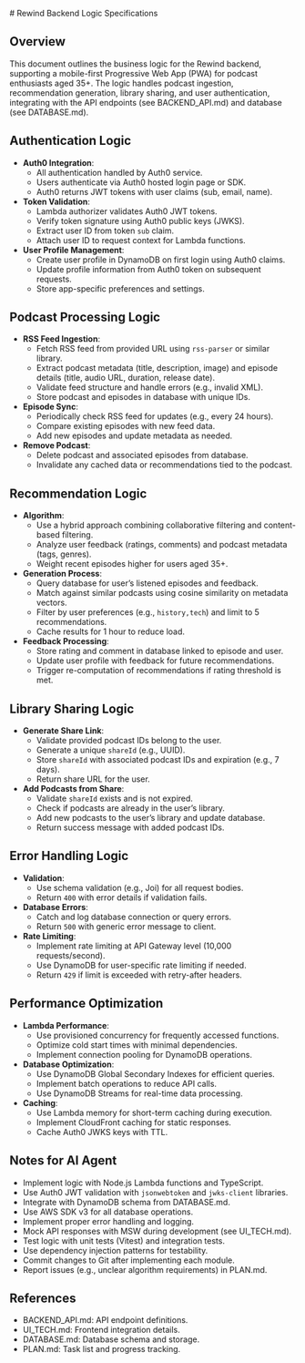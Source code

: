 \# Rewind Backend Logic Specifications

## Overview

This document outlines the business logic for the Rewind backend, supporting a mobile-first Progressive Web App \(PWA\) for podcast enthusiasts aged 35\+. The logic handles podcast ingestion, recommendation generation, library sharing, and user authentication, integrating with the API endpoints \(see BACKEND_API.md\) and database \(see DATABASE.md\).

## Authentication Logic

- **Auth0 Integration**:
  - All authentication handled by Auth0 service.
  - Users authenticate via Auth0 hosted login page or SDK.
  - Auth0 returns JWT tokens with user claims (sub, email, name).
- **Token Validation**:
  - Lambda authorizer validates Auth0 JWT tokens.
  - Verify token signature using Auth0 public keys (JWKS).
  - Extract user ID from token `sub` claim.
  - Attach user ID to request context for Lambda functions.
- **User Profile Management**:
  - Create user profile in DynamoDB on first login using Auth0 claims.
  - Update profile information from Auth0 token on subsequent requests.
  - Store app-specific preferences and settings.

## Podcast Processing Logic

- **RSS Feed Ingestion**:
  - Fetch RSS feed from provided URL using `rss-parser` or similar library.
  - Extract podcast metadata (title, description, image) and episode details (title, audio URL, duration, release date).
  - Validate feed structure and handle errors (e.g., invalid XML).
  - Store podcast and episodes in database with unique IDs.
- **Episode Sync**:
  - Periodically check RSS feed for updates (e.g., every 24 hours).
  - Compare existing episodes with new feed data.
  - Add new episodes and update metadata as needed.
- **Remove Podcast**:
  - Delete podcast and associated episodes from database.
  - Invalidate any cached data or recommendations tied to the podcast.

## Recommendation Logic

- **Algorithm**:
  - Use a hybrid approach combining collaborative filtering and content-based filtering.
  - Analyze user feedback (ratings, comments) and podcast metadata (tags, genres).
  - Weight recent episodes higher for users aged 35+.
- **Generation Process**:
  - Query database for user’s listened episodes and feedback.
  - Match against similar podcasts using cosine similarity on metadata vectors.
  - Filter by user preferences (e.g., `history,tech`) and limit to 5 recommendations.
  - Cache results for 1 hour to reduce load.
- **Feedback Processing**:
  - Store rating and comment in database linked to episode and user.
  - Update user profile with feedback for future recommendations.
  - Trigger re-computation of recommendations if rating threshold is met.

## Library Sharing Logic

- **Generate Share Link**:
  - Validate provided podcast IDs belong to the user.
  - Generate a unique `shareId` (e.g., UUID).
  - Store `shareId` with associated podcast IDs and expiration (e.g., 7 days).
  - Return share URL for the user.
- **Add Podcasts from Share**:
  - Validate `shareId` exists and is not expired.
  - Check if podcasts are already in the user’s library.
  - Add new podcasts to the user’s library and update database.
  - Return success message with added podcast IDs.

## Error Handling Logic

- **Validation**:
  - Use schema validation (e.g., Joi) for all request bodies.
  - Return `400` with error details if validation fails.
- **Database Errors**:
  - Catch and log database connection or query errors.
  - Return `500` with generic error message to client.
- **Rate Limiting**:
  - Implement rate limiting at API Gateway level (10,000 requests/second).
  - Use DynamoDB for user-specific rate limiting if needed.
  - Return `429` if limit is exceeded with retry-after headers.

## Performance Optimization

- **Lambda Performance**:
  - Use provisioned concurrency for frequently accessed functions.
  - Optimize cold start times with minimal dependencies.
  - Implement connection pooling for DynamoDB operations.
- **Database Optimization**:
  - Use DynamoDB Global Secondary Indexes for efficient queries.
  - Implement batch operations to reduce API calls.
  - Use DynamoDB Streams for real-time data processing.
- **Caching**:
  - Use Lambda memory for short-term caching during execution.
  - Implement CloudFront caching for static responses.
  - Cache Auth0 JWKS keys with TTL.

## Notes for AI Agent

- Implement logic with Node.js Lambda functions and TypeScript.
- Use Auth0 JWT validation with `jsonwebtoken` and `jwks-client` libraries.
- Integrate with DynamoDB schema from DATABASE.md.
- Use AWS SDK v3 for all database operations.
- Implement proper error handling and logging.
- Mock API responses with MSW during development (see UI_TECH.md).
- Test logic with unit tests (Vitest) and integration tests.
- Use dependency injection patterns for testability.
- Commit changes to Git after implementing each module.
- Report issues (e.g., unclear algorithm requirements) in PLAN.md.

## References

- BACKEND_API.md: API endpoint definitions.
- UI_TECH.md: Frontend integration details.
- DATABASE.md: Database schema and storage.
- PLAN.md: Task list and progress tracking.
